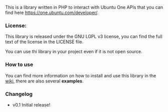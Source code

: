 This is a library written in PHP to interact with Ubuntu One APIs that you can find here https://one.ubuntu.com/developer/.  

### License: ###

This library is released under the GNU LGPL v3 license, you can find the full text of the license in the LICENSE file.

You can use thi library in your project even if it is not open source.

### How to use ###

You can find more information on how to install and use this library in the [wiki](https://github.com/paglias/ubuntuone-php-client-library/wiki), there are also several **examples**.

### Changelog ###
*  v0.1 Initial release!
